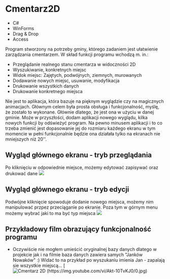 # Cmentarz2D
* C#
* WinForms
* Drag & Drop
* Access

Program stworzony na potrzeby gminy, którego zadaniem jest ułatwienie zarządzania cmentarzem. W skład funkcji programu wchodzą m. in.: 

* Przeglądanie realnego stanu cmentarza w widoczności 2D
* Wyszukiwanie, konkretnych miejsc
* Widok miejsc: Zajętych, podwójnych, ziemnych, murowanych
* Dodawanie nowych miejsc, usuwanie, modyfikacja
* Drukowanie wszystkich danych
* Drukowanie konkretnego miejsca

Nie jest to aplikacja, która bazuje na pięknym wyglądzie czy na magicznych animacjach. Głównym celem była prosta obsługa i funkcjonalność, myślę, że zostało to wykonane. Głównie dlatego, że jest ona w użyciu w danej gminie. 
Może w przyszłości, dodam aplikacji nowego wyglądu, kilka nowych funkcji by odświeżyć program. Na pewno minusem aplikacji i to co trzeba zmienić jest dopasowanie jej do rozmiaru każdego ekranu w tym momencie w pełni funkcjonalnie będzie ona działała tylko na ekranach nie mniejszych niż 20''.

## Wygląd głównego ekranu - tryb przeglądania
Po kliknięciu w odpowiednie miejsce, możemy edytować zapisywać oraz drukować dane
![](https://preview.ibb.co/jRhOHa/cmentarz.png)

## Wygląd głównego ekranu - tryb edycji
Podwójne kliknięcie spowoduje dodanie nowego miejsca, możemy nim manipulować przpez przeciąganie po ekranie.
Poza tym w górnym menu możemy wybrać jaki to ma być typ miejsca
![](https://preview.ibb.co/cpvzqv/cmentarzedit.png)

## Przykładowy film obrazujący funkcjonalność programu
* Oczywiście nie mogłem umieścić oryginalnej bazy danych dlatego w projekcie jak i na filmie baza danych zawiera samych "Janków Nowaków" :) Widać to na przykład po wyszukaniu imienia Jan - zapalają sie wszystkie miejscą...
[![Cmentarz 2D (https://img.youtube.com/vi/Akt-10TvKJ0/0.jpg)](https://www.youtube.com/watch?v=Akt-10TvKJ0)
